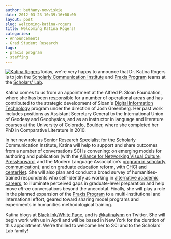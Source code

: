 ```yaml
---
author: bethany-nowviskie
date: 2012-03-23 10:39:16+00:00
layout: post
slug: welcoming-katina-rogers
title: Welcoming Katina Rogers!
categories:
- Announcements
- Grad Student Research
tags:
- praxis program
- staffing
---
```


[![Katina Rogers](http://www.scholarslab.org/wp-content/uploads/2012/03/KR_photo-271x300.jpg)](http://www.scholarslab.org/announcements/welcoming-katina-rogers/attachment/kr_photo/)Today, we're very happy to announce that Dr. Katina Rogers is to join the [Scholarly Communication Institute](http://uvasci.org) and [Praxis Program](http://praxis.scholarslab.org) teams at the [Scholars' Lab](http://lib.virginia.edu/scholarslab).

Katina comes to us from an appointment at the Alfred P. Sloan Foundation, where she has been responsible for a number of operational areas and has contributed to the strategic development of Sloan's [Digital Information Technology](http://www.sloan.org/program/28) program under the direction of Josh Greenberg. Her past work includes positions as Assistant Secretary General to the International Union of Geodesy and Geophysics, and as an instructor in language and literature courses at the University of Colorado, Boulder, where she completed her PhD in Comparative Literature in 2010.

In her new role as Senior Research Specialist for the Scholarly Communication Institute, Katina will help to support and share outcomes from a number of conversations SCI is convening: on emerging models for authoring and publication (with the [Alliance for Networking Visual Culture](http://scalar.usc.edu/anvc/), [PressForward](http://pressforward.org/), and the Modern Language Association’s [program in scholarly communication](http://www.mla.org/news_from_mla/news_topic&topic=303)); and on graduate education reform, with [CHCI](http://chcinetwork.org) and [centerNet](http://digitalhumanities.org/centernet). She will also plan and conduct a broad survey of humanities-trained respondents who self-identify as working in [alternative academic careers](http://mediacommons.futureofthebook.org/alt-ac/), to illuminate perceived gaps in graduate-level preparation and help move _alt-ac_ conversations beyond the anecdotal. Finally, she will play a role in the planned expansion of the [Praxis Program](http://praxis.scholarslab.org) to a multi-institutional and international effort, geared toward sharing model programs and experiments in humanities methodological training.

Katina blogs at [Black Ink/White Page](http://katinarogers.com), and is [@katinalynn](https://twitter.com/#!/katinalynn) on Twitter. She will begin work with us in April and will be based in New York for the duration of this appointment. We're thrilled to welcome her to SCI and to the Scholars' Lab family!
